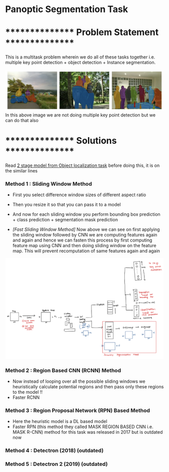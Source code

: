 # Panoptic Segmentation Task


# ************** Problem Statement **************
This is a multitask problem wherein we do all of these tasks together i.e. multiple key point detection + object detection + Instance segmentation. 

![alt text](https://github.com/khetansarvesh/CV/blob/main/panoptic_segmentation/prb_statement.png)
In this above image we are not doing multiple key point detection but we can do that also

# ************** Solutions **************
Read [2 stage model from Object localization task](https://pub.towardsai.net/computer-vision-object-localization-task-2d536238510f) before doing this, it is on the similar lines


### Method 1 : Sliding Window Method
- First you select difference window sizes of different aspect ratio
- Then you resize it so that you can pass it to a model
- And now for each sliding window you perform bounding box prediction + class prediction + segmentation mask prediction


- *[Fast Sliding Window Method]* Now above we can see on first applying the sliding window followed by CNN we are computing features again and again and hence we can fasten this process by first computing feature map using CNN and then doing sliding window on the feature map. This will prevent recomputation of same features again and again

![alt text](https://github.com/khetansarvesh/CV/blob/main/panoptic_segmentation/Architecture.png)


### Method 2 : Region Based CNN (RCNN) Method
- Now instead of looping over all the possible sliding windows we heuristically calculate potential regions and then pass only these regions to the model !!
- Faster RCNN

### Method 3 : Region Proposal Network (RPN) Based Method
- Here the heuristic model is a DL based model
- Faster RPN (this method they called MASK REGION BASED CNN i.e. MASK R-CNN) method for this task was released in 2017 but is outdated now

### Method 4 : Detectron (2018) (outdated)

### Method 5 : Detectron 2 (2019) (outdated)


